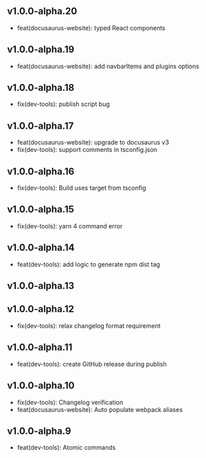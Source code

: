 ## v1.0.0-alpha.20

- feat(docusaurus-website): typed React components

## v1.0.0-alpha.19

- feat(docusaurus-website): add navbarItems and plugins options

## v1.0.0-alpha.18

- fix(dev-tools): publish script bug

## v1.0.0-alpha.17

- feat(docusaurus-website): upgrade to docusaurus v3
- fix(dev-tools): support comments in tsconfig.json

## v1.0.0-alpha.16

- fix(dev-tools): Build uses target from tsconfig

## v1.0.0-alpha.15

- fix(dev-tools): yarn 4 command error

## v1.0.0-alpha.14

- feat(dev-tools): add logic to generate npm dist tag

## v1.0.0-alpha.13
## v1.0.0-alpha.12

- fix(dev-tools): relax changelog format requirement

## v1.0.0-alpha.11

- feat(dev-tools): create GitHub release during publish

## v1.0.0-alpha.10

- fix(dev-tools): Changelog verification
- feat(docusaurus-website): Auto populate webpack aliases

## v1.0.0-alpha.9

- feat(dev-tools): Atomic commands
